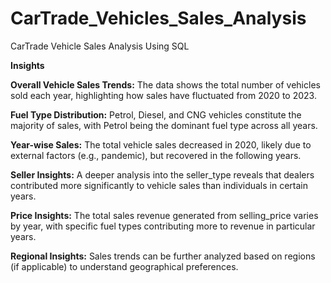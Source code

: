 # CarTrade_Vehicles_Sales_Analysis
CarTrade Vehicle Sales Analysis Using SQL

**Insights** 

**Overall Vehicle Sales Trends:** The data shows the total number of vehicles sold each year, highlighting how sales have fluctuated from 2020 to 2023.

**Fuel Type Distribution:** Petrol, Diesel, and CNG vehicles constitute the majority of sales, with Petrol being the dominant fuel type across all years.

**Year-wise Sales:** The total vehicle sales decreased in 2020, likely due to external factors (e.g., pandemic), but recovered in the following years.

**Seller Insights:** A deeper analysis into the seller_type reveals that dealers contributed more significantly to vehicle sales than individuals in certain years.

**Price Insights:** The total sales revenue generated from selling_price varies by year, with specific fuel types contributing more to revenue in particular years.

**Regional Insights:** Sales trends can be further analyzed based on regions (if applicable) to understand geographical preferences.
